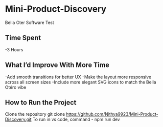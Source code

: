 # Mini-Product-Discovery
Bella Oter Software Test

## Time Spent 
   -3 Hours
  
## What I’d Improve With More Time

  -Add smooth transitions for better UX
  -Make the layout more responsive across all screen sizes
  -Include more elegant SVG icons to match the Bella Otéro vibe

## How to Run the Project

   Clone the repository
    git clone https://github.com/Nithya9923/Mini-Product-Discovery.git
    To run in vs code, command - npm run dev
  
  

